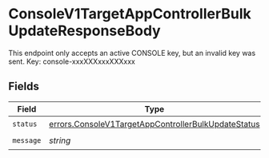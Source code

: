 # ConsoleV1TargetAppControllerBulkUpdateResponseBody

This endpoint only accepts an active CONSOLE key, but an invalid key was sent. Key: console-xxxXXXxxxXXXxxx


## Fields

| Field                                                                                                                      | Type                                                                                                                       | Required                                                                                                                   | Description                                                                                                                |
| -------------------------------------------------------------------------------------------------------------------------- | -------------------------------------------------------------------------------------------------------------------------- | -------------------------------------------------------------------------------------------------------------------------- | -------------------------------------------------------------------------------------------------------------------------- |
| `status`                                                                                                                   | [errors.ConsoleV1TargetAppControllerBulkUpdateStatus](../../models/errors/consolev1targetappcontrollerbulkupdatestatus.md) | :heavy_check_mark:                                                                                                         | N/A                                                                                                                        |
| `message`                                                                                                                  | *string*                                                                                                                   | :heavy_check_mark:                                                                                                         | N/A                                                                                                                        |